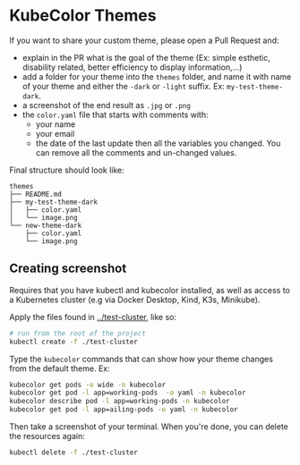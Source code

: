 # KubeColor Themes

If you want to share your custom theme, please open a Pull Request and:

- explain in the PR what is the goal of the theme (Ex: simple esthetic, disability related, better efficiency to display information,...)
- add a folder for your theme into the `themes` folder, and name it with name of your theme and either the `-dark` or `-light` suffix. Ex: `my-test-theme-dark`.
- a screenshot of the end result as `.jpg` or `.png`
- the `color.yaml` file that starts with comments with:
  - your name
  - your email
  - the date of the last update
  then all the variables you changed. You can remove all the comments and un-changed values.

Final structure should look like:

```
themes
├── README.md
├── my-test-theme-dark
│   ├── color.yaml
│   └── image.png
└── new-theme-dark
    ├── color.yaml
    └── image.png
```

## Creating screenshot

Requires that you have kubectl and kubecolor installed, as well as access to a Kubernetes cluster (e.g via Docker Desktop, Kind, K3s, Minikube).

Apply the files found in [../test-cluster](../test-cluster), like so:

```bash
# run from the root of the project
kubectl create -f ./test-cluster
```

Type the `kubecolor` commands that can show how your theme changes from the default theme. Ex:

```bash
kubecolor get pods -o wide -n kubecolor
kubecolor get pod -l app=working-pods  -o yaml -n kubecolor
kubecolor describe pod -l app=working-pods -n kubecolor
kubecolor get pod -l app=ailing-pods -o yaml -n kubecolor
```

Then take a screenshot of your terminal.
When you're done, you can delete the resources again:

```bash
kubectl delete -f ./test-cluster
```
